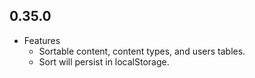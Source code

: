 ## 0.35.0

* Features
    * Sortable content, content types, and users tables.
    * Sort will persist in localStorage.
